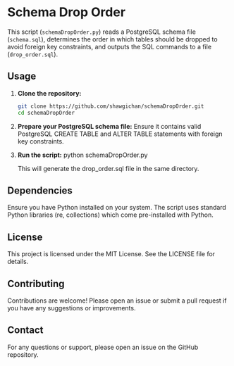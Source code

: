 # Schema Drop Order

This script (`schemaDropOrder.py`) reads a PostgreSQL schema file (`schema.sql`), determines the order in which tables should be dropped to avoid foreign key constraints, and outputs the SQL commands to a file (`drop_order.sql`).

## Usage

1. **Clone the repository:**
   ```bash
   git clone https://github.com/shawgichan/schemaDropOrder.git
   cd schemaDropOrder
2. **Prepare your PostgreSQL schema file:**
   Ensure it contains valid PostgreSQL CREATE TABLE and ALTER TABLE statements with foreign key constraints.
2. **Run the script:**
   python schemaDropOrder.py
   
   This will generate the drop_order.sql file in the same directory.

## Dependencies
Ensure you have Python installed on your system. The script uses standard Python libraries (re, collections) which come pre-installed with Python.

## License
This project is licensed under the MIT License. See the LICENSE file for details.

## Contributing
Contributions are welcome! Please open an issue or submit a pull request if you have any suggestions or improvements.

## Contact
For any questions or support, please open an issue on the GitHub repository.